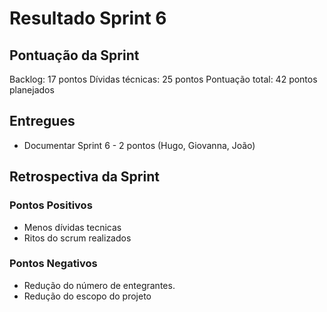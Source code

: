 # Resultado Sprint 6

## Pontuação da Sprint
Backlog: 17 pontos
Dívidas técnicas: 25 pontos
Pontuação total: 42 pontos planejados

## Entregues

- Documentar Sprint 6 - 2 pontos (Hugo, Giovanna, João)



## Retrospectiva da Sprint


### Pontos Positivos
- Menos dívidas tecnicas
- Ritos do scrum realizados

### Pontos Negativos
- Redução do número de entegrantes.
- Redução do escopo do projeto

